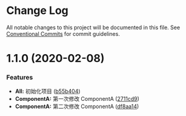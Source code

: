# Change Log

All notable changes to this project will be documented in this file.
See [Conventional Commits](https://conventionalcommits.org) for commit guidelines.

# 1.1.0 (2020-02-08)


### Features

* **All:** 初始化项目 ([b55b404](https://github.com/cyrilzhao/lerna-demo/commit/b55b40434f02483c0d57777df7d0d4da69a1782f))
* **ComponentA:** 第一次修改 ComponentA ([2711cd9](https://github.com/cyrilzhao/lerna-demo/commit/2711cd9ed2847a471e0fc161d15064945b39a406))
* **ComponentA:** 第二次修改 ComponentA ([df8aa14](https://github.com/cyrilzhao/lerna-demo/commit/df8aa14db0c66ab6d1a5ee077f7a647fe094ab5f))
